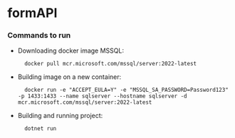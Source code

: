 # formAPI

### Commands to run

* Downloading docker image MSSQL:

        docker pull mcr.microsoft.com/mssql/server:2022-latest

* Building image on a new container:

        docker run -e "ACCEPT_EULA=Y" -e "MSSQL_SA_PASSWORD=Password123" -p 1433:1433 --name sqlserver --hostname sqlserver -d mcr.microsoft.com/mssql/server:2022-latest

* Building and running project:
        
        dotnet run

